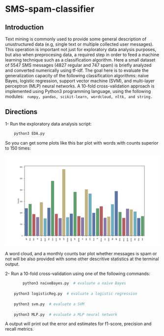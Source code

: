 # SMS-spam-classifier

## Introduction
Text mining is commonly used to provide some general description of unustructured data (e.g, single text or multiple 
collected user messages). This operation is important not just for exploratory data analysis purposes, but also when 
preprocesing data, a required step in order to feed a machine learning technique such as a classification algorithm. 
Here a small dataset of 5547 SMS messages (4827 regular and 747 spam) is briefly analyzed and converted numerically using tf-idf.
The goal here is to evaluate the generalization capacity of the following classification algorithms: naïve Bayes, logistic regression, support vector machine (SVM), and multi-layer perceptron (MLP) neural networks. A 10-fold cross-validation approach is implemented using Python3 programming language, using the following modules:  
```numpy, pandas, scikit-learn, wordcloud, nltk, and string.```


## Directions

1- Run the exploratory data analysis script:
```bash
	python3 EDA.py
```

So you can get some plots like this bar plot with words with counts superior to 150 times:

<p align="center">
  <img src="word_barplot.png">
</p>


A word cloud, and a monthly counts bar plot whether messages is spam or not will be also provided with some other descritive statistics at the terminal output.


2- Run a 10-fold cross-validation using one of the following commands: 
```bash
        python3 naiveBayes.py  # evaluate a naïve Bayes
	
	python3 logisticReg.py  # evaluate a logistic regression
	
	python3 svm.py  # evaluate a SVM
	
	python3 MLP.py  # evaluate a MLP neural network
```

A output will print out the error and estimates for f1-score, precision and recall metrics.
